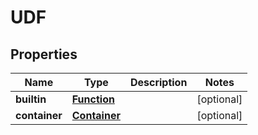 

# UDF


## Properties

Name | Type | Description | Notes
------------ | ------------- | ------------- | -------------
**builtin** | [**Function**](Function.md) |  |  [optional]
**container** | [**Container**](Container.md) |  |  [optional]



